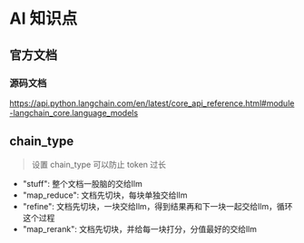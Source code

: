 # AI 知识点

## 官方文档

### 源码文档

https://api.python.langchain.com/en/latest/core_api_reference.html#module-langchain_core.language_models

## chain_type

> 设置 chain_type 可以防止 token 过长

- "stuff": 整个文档一股脑的交给llm
- "map_reduce": 文档先切块，每块单独交给llm
- "refine": 文档先切块，一块交给llm，得到结果再和下一块一起交给llm，循环这个过程
- "map_rerank": 文档先切块，并给每一块打分，分值最好的交给llm